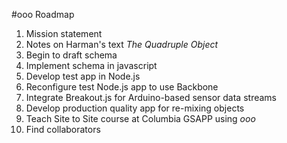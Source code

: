 #ooo Roadmap

1.	Mission statement
2.	Notes on Harman's text _The Quadruple Object_
3.	Begin to draft schema
4.	Implement schema in javascript
5.	Develop test app in Node.js
6.	Reconfigure test Node.js app to use Backbone
7.	Integrate Breakout.js for Arduino-based sensor data streams
8.	Develop production quality app for re-mixing objects
9.	Teach Site to Site course at Columbia GSAPP using _ooo_
10.	Find collaborators